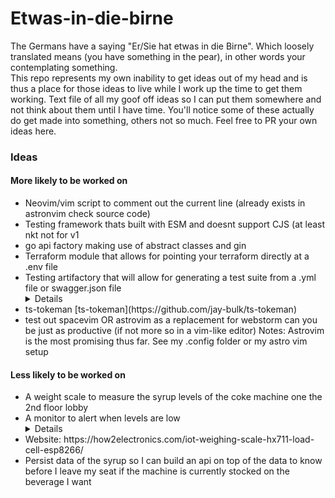 # Etwas-in-die-birne
The Germans have a saying "Er/Sie hat etwas in die Birne". Which loosely translated means (you have something in the pear), in other words your contemplating something.\
This repo represents my own inability to get ideas out of my head and is thus a place for those ideas to live while I work up the time to get them working.
Text file of all my goof off ideas so I can put them somewhere and not think about them until I have time. You'll notice some of these actually do get made into something, others not so much. Feel free to PR your own ideas here.

### Ideas
#### More likely to be worked on
<ul> 
  <li>Neovim/vim script to comment out the current line (already exists in astronvim check source code)</li>
  <li>Testing framework thats built with ESM and doesnt support CJS (at least nkt
  not for v1</li>
  <li>go api factory making use of abstract classes and gin</li>
<li>Terraform module that allows for pointing your terraform directly at a .env file</li>
<li>Testing artifactory that will allow for generating a test suite from a .yml file or swagger.json file</li>
<details> Utilize typebox or fastify-type-provider-typebox to call endpoints recursively. Still bouncing this one around on how it could be done, but I'm convinced it can and should be written </details>
<li>ts-tokeman [ts-tokeman](https://github.com/jay-bulk/ts-tokeman) </li>
  <li>test out spacevim OR astrovim as a replacement for webstorm can you be just as productive (if not more so in a vim-like editor) Notes: Astrovim is the most promising thus far. See my .config folder or my astro vim setup</li>
</ul>

#### Less likely to be worked on
<ul>
  <li>A weight scale to measure the syrup levels of the coke machine one the 2nd floor lobby</li>
  <li>A monitor to alert when levels are low</li>
  <details>Will need acccess to wifi, a scale, an arduino a button, a bread board</details>
  <li>Website: https://how2electronics.com/iot-weighing-scale-hx711-load-cell-esp8266/</li>
  <li>Persist data of the syrup so I can build an api on top of the data to know before I leave my seat if the machine is currently stocked on the beverage I want</li>
